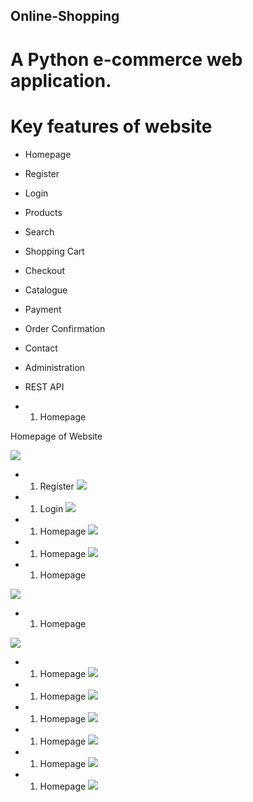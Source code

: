## Online-Shopping
# A Python e-commerce web application.

# Key features of website
- Homepage
- Register
- Login
- Products
- Search
- Shopping Cart
- Checkout
- Catalogue
- Payment
- Order Confirmation
- Contact
- Administration
- REST API


- 1) Homepage

Homepage of Website


![](Screenshots/homepage.png)




- 1) Register
![](Screenshots/homepage.png)



- 1) Login
![](Screenshots/homepage.png)


- 1) Homepage
![](Screenshots/homepage.png)



- 1) Homepage
![](Screenshots/homepage.png)



- 1) Homepage

![](Screenshots/homepage.png)



- 1) Homepage

![](Screenshots/homepage.png)



- 1) Homepage
![](Screenshots/homepage.png)



- 1) Homepage
![](Screenshots/homepage.png)


- 1) Homepage
![](Screenshots/homepage.png)


- 1) Homepage
![](Screenshots/homepage.png)


- 1) Homepage
![](Screenshots/homepage.png)



- 1) Homepage
![](Screenshots/homepage.png)


